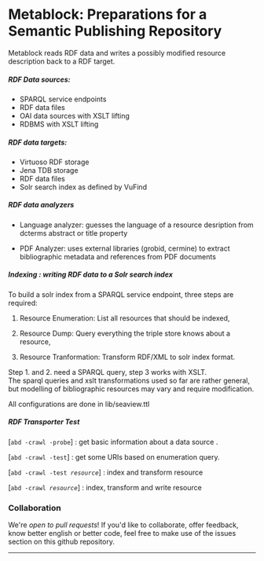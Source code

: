 

  Metablock: Preparations for a Semantic Publishing Repository 
================================================================

  Metablock reads RDF data and writes a possibly modified resource
  description back to a RDF target.

##### RDF Data sources:
  
  - SPARQL service endpoints
  - RDF data files 
  - OAI data sources with XSLT lifting
  - RDBMS with XSLT lifting

##### RDF data targets:

  - Virtuoso RDF storage
  - Jena TDB storage
  - RDF data files 
  - Solr search index as defined by VuFind 

##### RDF data analyzers

  - Language analyzer: guesses the language of a resource desription
    from dcterms abstract or title property

  - PDF Analyzer: uses external libraries (grobid, cermine) to extract 
    bibliographic metadata and references from PDF documents

##### Indexing : writing RDF data to a Solr search index

  To build a solr index from a SPARQL service endpoint,
  three steps are required:

  1. Resource Enumeration: List all resources that should be indexed,

  2. Resource Dump: Query everything the triple store knows about a resource,

  3. Resource Tranformation: Transform RDF/XML to solr index format.


Step 1. and 2. need a SPARQL query, step 3 works with XSLT. <br/>
  The sparql queries and xslt transformations used so far are rather general, 
  but modelling of bibliographic resources may vary and require modification.  


  All configurations are done in lib/seaview.ttl

##### RDF Transporter Test

  [<code>abd -crawl -probe</code>] : get basic information about a data source .

  [<code>abd -crawl -test</code>] : get some URIs based on enumeration query.

  [<code>abd -crawl -test *resource*</code>] : index and transform resource

  [<code>abd -crawl *resource*</code>] : index, transform and write resource

### Collaboration

  We're *open to pull requests*! If you'd like to collaborate, offer feedback, 
  know better english or better code, feel free to make use of the issues 
  section on this github repository.

____________________________________________________________________________
